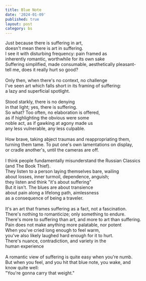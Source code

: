 ```yaml
---
title: Blue Note
date: '2024-01-09'
published: true
layout: post
category: bs
---
```


Just because there is suffering in art,
<br>
doesn't mean there is art in suffering.
<br>
I see it with disturbing frequency: pain framed as
<br>
inherently romantic, worthwhile for its own sake
<br>
Suffering simplified, made consumable, aesthetically pleasant-
<br>
tell me, does it really hurt so good?
<br>
<br>
Only then, when there's no context, no challenge
<br>
I've seen art which falls short in its framing of suffering:
<br>
a lazy and superficial spotlight.
<br>
<br>
Stood starkly, there is no denying
<br>
in that light; yes, there is suffering.
<br>
So what? Too often, no elaboration is offered,
<br>
as if highlighting the obvious were some
<br>
noble act, as if gawking at agony made us
<br>
any less vulnerable, any less culpable.
<br>
<br>
How brave, taking abject traumas and reappropriating them,
<br>
turning them tame. To put one's own lamentations on display,
<br>
or cradle another's, until the cameras are off.
<br>
<br>
I think people fundamentally misunderstand the Russian Classics
<br>
(and The Book Thief).
<br>
They listen to a person laying themselves bare, wailing
<br>
about losses, inner turmoil, dependence, anguish;
<br>
they listen and think "it's about suffering"
<br>
But it isn't. The blues are about transience
<br>
about pain along a lifelong path, aimlessness
<br>
as a consequence of being a traveler.
<br>
<br>
It's an art that frames suffering as a fact, not a fascination.
<br>
There's nothing to romanticize; only something to endure.
<br>
There's more to suffering than art, and more to art than suffering.
<br>
Pain does not make anything more palatable, nor potent
<br>
When you've cried long enough to feel warm,
<br>
you've also likely laughed hard enough for it to hurt.
<br>
There's nuance, contradiction, and variety in the
<br>
human experience
<br>
<br>
A romantic view of suffering is quite easy when you're numb.
<br>
But when you feel, and you hit that blue note, you wake, and
<br>
know quite well:
<br>
"You're gonna carry that weight."
<br>